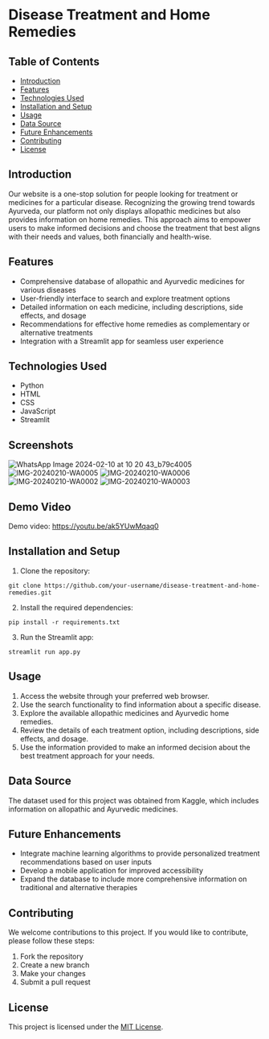 # Disease Treatment and Home Remedies

## Table of Contents
- [Introduction](#introduction)
- [Features](#features)
- [Technologies Used](#technologies-used)
- [Installation and Setup](#installation-and-setup)
- [Usage](#usage)
- [Data Source](#data-source)
- [Future Enhancements](#future-enhancements)
- [Contributing](#contributing)
- [License](#license)

## Introduction
Our website is a one-stop solution for people looking for treatment or medicines for a particular disease. Recognizing the growing trend towards Ayurveda, our platform not only displays allopathic medicines but also provides information on home remedies. This approach aims to empower users to make informed decisions and choose the treatment that best aligns with their needs and values, both financially and health-wise.

## Features
- Comprehensive database of allopathic and Ayurvedic medicines for various diseases
- User-friendly interface to search and explore treatment options
- Detailed information on each medicine, including descriptions, side effects, and dosage
- Recommendations for effective home remedies as complementary or alternative treatments
- Integration with a Streamlit app for seamless user experience

## Technologies Used
- Python
- HTML
- CSS
- JavaScript
- Streamlit
## Screenshots
![WhatsApp Image 2024-02-10 at 10 20 43_b79c4005](https://github.com/Aditi31kapil/MedicHome/assets/151728032/e7c94d6f-6835-4aa6-a62e-924dd3bd87fb)
![IMG-20240210-WA0005](https://github.com/Aditi31kapil/MedicHome/assets/151728032/89107ada-e968-4a41-a9f8-8ce8fc2f3a9e)
![IMG-20240210-WA0006](https://github.com/Aditi31kapil/MedicHome/assets/151728032/e334cf24-9015-47d4-8a77-dffdd38f0e32)
![IMG-20240210-WA0002](https://github.com/Aditi31kapil/MedicHome/assets/151728032/d91b498a-78a9-4086-b446-1ba06956d622)
![IMG-20240210-WA0003](https://github.com/Aditi31kapil/MedicHome/assets/151728032/ebdd372d-245d-4cf4-98e6-ee248c97a625)



## Demo Video
Demo video: https://youtu.be/ak5YUwMqaq0


## Installation and Setup
1. Clone the repository:
```
git clone https://github.com/your-username/disease-treatment-and-home-remedies.git
```
2. Install the required dependencies:
```
pip install -r requirements.txt
```
3. Run the Streamlit app:
```
streamlit run app.py
```

## Usage
1. Access the website through your preferred web browser.
2. Use the search functionality to find information about a specific disease.
3. Explore the available allopathic medicines and Ayurvedic home remedies.
4. Review the details of each treatment option, including descriptions, side effects, and dosage.
5. Use the information provided to make an informed decision about the best treatment approach for your needs.

## Data Source
The dataset used for this project was obtained from Kaggle, which includes information on allopathic and Ayurvedic medicines.

## Future Enhancements
- Integrate machine learning algorithms to provide personalized treatment recommendations based on user inputs
- Develop a mobile application for improved accessibility
- Expand the database to include more comprehensive information on traditional and alternative therapies

## Contributing
We welcome contributions to this project. If you would like to contribute, please follow these steps:
1. Fork the repository
2. Create a new branch
3. Make your changes
4. Submit a pull request

## License
This project is licensed under the [MIT License](LICENSE).
